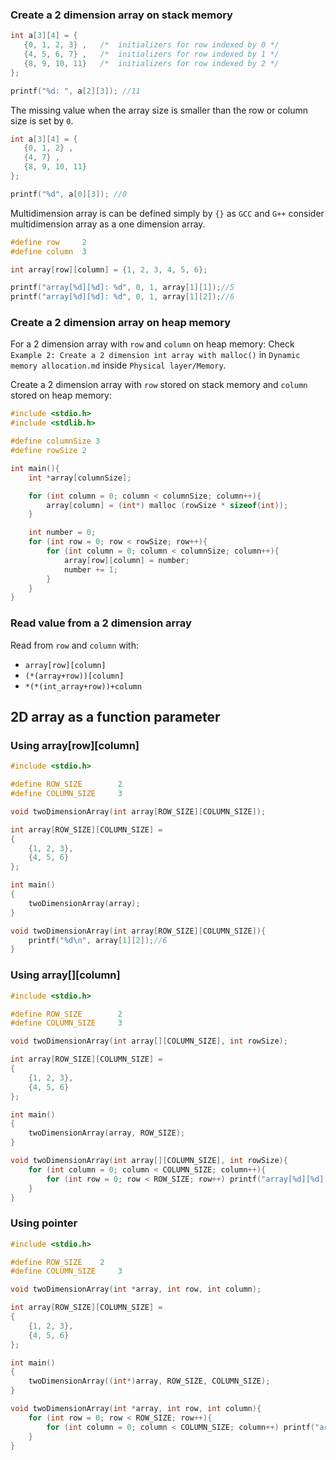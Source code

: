 ### Create a 2 dimension array on stack memory

```c
int a[3][4] = {  
   {0, 1, 2, 3} ,   /*  initializers for row indexed by 0 */
   {4, 5, 6, 7} ,   /*  initializers for row indexed by 1 */
   {8, 9, 10, 11}   /*  initializers for row indexed by 2 */
};

printf("%d: ", a[2][3]); //11
```
The missing value when the array size is smaller than the row or column size is set by ``0``.

```c
int a[3][4] = {  
   {0, 1, 2} ,
   {4, 7} ,
   {8, 9, 10, 11}
};

printf("%d", a[0][3]); //0
```

Multidimension array is can be defined simply by ``{}`` as ``GCC`` and ``G++`` consider multidimension array as a one dimension array.

```c
#define row 	2
#define column 	3

int array[row][column] = {1, 2, 3, 4, 5, 6};

printf("array[%d][%d]: %d", 0, 1, array[1][1]);//5
printf("array[%d][%d]: %d", 0, 1, array[1][2]);//6
```

### Create a 2 dimension array on heap memory

For a 2 dimension array with ``row`` and ``column`` on heap memory: Check ``Example 2: Create a 2 dimension int array with malloc()`` in ``Dynamic memory allocation.md`` inside ``Physical layer/Memory``.

Create a 2 dimension array with ``row`` stored on stack memory and ``column`` stored on heap memory:

```c
#include <stdio.h>
#include <stdlib.h>

#define columnSize 3
#define rowSize 2

int main(){
	int *array[columnSize];

	for (int column = 0; column < columnSize; column++){
		array[column] = (int*) malloc (rowSize * sizeof(int));
	}

	int number = 0;
	for (int row = 0; row < rowSize; row++){
		for (int column = 0; column < columnSize; column++){
			array[row][column] = number;
			number += 1;
		}
	}
}
```

### Read value from a 2 dimension array

Read from ``row`` and ``column`` with:

* ``array[row][column]``
* ``(*(array+row))[column]``
* ``*(*(int_array+row))+column``

## 2D array as a function parameter

### Using array[row][column]

```c
#include <stdio.h>

#define ROW_SIZE 		2
#define COLUMN_SIZE 	3

void twoDimensionArray(int array[ROW_SIZE][COLUMN_SIZE]);

int array[ROW_SIZE][COLUMN_SIZE] = 
{
	{1, 2, 3},
	{4, 5, 6}
};

int main()
{  
	twoDimensionArray(array);
}

void twoDimensionArray(int array[ROW_SIZE][COLUMN_SIZE]){
	printf("%d\n", array[1][2]);//6
}
```
### Using array[][column]

```c
#include <stdio.h>

#define ROW_SIZE 		2
#define COLUMN_SIZE 	3

void twoDimensionArray(int array[][COLUMN_SIZE], int rowSize);

int array[ROW_SIZE][COLUMN_SIZE] = 
{
	{1, 2, 3},
	{4, 5, 6}
};

int main()
{  
	twoDimensionArray(array, ROW_SIZE);
}

void twoDimensionArray(int array[][COLUMN_SIZE], int rowSize){
	for (int column = 0; column < COLUMN_SIZE; column++){
		for (int row = 0; row < ROW_SIZE; row++) printf("array[%d][%d]: %d\n", row, column, array[row][column]);
	}
}
```
### Using pointer

```c
#include <stdio.h>

#define ROW_SIZE 	2
#define COLUMN_SIZE 	3

void twoDimensionArray(int *array, int row, int column);

int array[ROW_SIZE][COLUMN_SIZE] = 
{
	{1, 2, 3},
	{4, 5, 6}
};

int main()
{  
	twoDimensionArray((int*)array, ROW_SIZE, COLUMN_SIZE);
}

void twoDimensionArray(int *array, int row, int column){
	for (int row = 0; row < ROW_SIZE; row++){
		for (int column = 0; column < COLUMN_SIZE; column++) printf("array[%d][%d]: %d\n", row, column, (array+row*COLUMN_SIZE)[column]);
	}
}
```